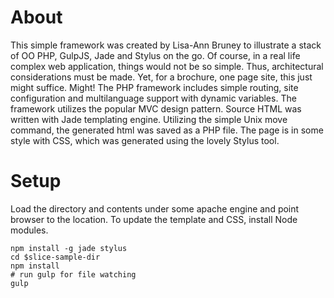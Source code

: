 About
=========
This simple framework was created by Lisa-Ann Bruney to illustrate a stack of OO PHP, GulpJS, Jade and Stylus on the go. Of course, in a real life complex web application, things would not be so simple. Thus, architectural considerations must be made. Yet, for a brochure, one page site, this just might suffice. Might!
The PHP framework includes simple routing, site configuration and multilanguage support with dynamic variables.
The framework utilizes the popular MVC design pattern. Source HTML was written with Jade templating engine. Utilizing the simple Unix move command, the generated html was saved as a PHP file. The page is in some style with CSS, which was generated using the lovely Stylus tool.

Setup
=========

Load the directory and contents under some apache engine and point browser to the location. To update the template and CSS, install Node modules.

```
npm install -g jade stylus
cd $slice-sample-dir
npm install
# run gulp for file watching
gulp
```